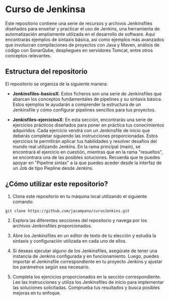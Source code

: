 # Curso de Jenkinsa

Este repositorio contiene una serie de recursos y archivos Jenkinsfiles diseñados para enseñar y practicar el uso de Jenkins, una herramienta de automatización ampliamente utilizada en el desarrollo de software. Aquí encontrarás ejemplos de sintaxis básica, así como ejemplos más avanzados que involucran compilaciones de proyectos con Java y Maven, análisis de código con SonarQube, despliegues en servidores Tomcat, entre otros conceptos relevantes.

## Estructura del repositorio

El repositorio se organiza de la siguiente manera:

- **Jenkinsfiles-basicoX**: Estos ficheros son una serie de Jenkinsfiles que abarcan los conceptos fundamentales de pipelines y su sintaxis básica. Estos ejemplos te ayudarán a comprender la estructura de un Jenkinsfile y cómo configurar pipelines sencillos para tus proyectos.

- **Jenkisfiles-ejerciciosX**: En esta sección, encontrarás una serie de ejercicios prácticos diseñados para poner en práctica tus conocimientos adquiridos. Cada ejercicio vendrá con un Jenkinsfile de inicio que deberás completar siguiendo las instrucciones proporcionadas. Estos ejercicios te permitirán aplicar tus habilidades y resolver desafíos del mundo real utilizando Jenkins. En la rama principal (main), se encontrará el ejercicio en cuestión, mientras que en la rama "resueltos", se encontrara una de las posibles soluciones. Recuerda que te puedes apoyar en "Pipeline sintax" a la que puedes aceder desde la interfaz de un Job de tipo Piepline desde Jenkins.

## ¿Cómo utilizar este repositorio?

1. Clona este repositorio en tu máquina local utilizando el siguiente comando:
```console
git clone https://github.com/jacampano/cursoJenkins.git
```
2. Explora las diferentes secciones del repositorio y navega por los archivos Jenkinsfiles proporcionados.

3. Abre los Jenkinsfiles en un editor de texto de tu elección y estudia la sintaxis y configuración utilizada en cada uno de ellos. 

4. Si deseas ejecutar alguno de los Jenkinsfiles, asegúrate de tener una instancia de Jenkins configurada y en funcionamiento. Luego, puedes importar el Jenkinsfile correspondiente en tu proyecto Jenkins y ajustar los parámetros según sea necesario.

5. Completa los ejercicios proporcionados en la sección correspondiente. Lee las instrucciones y utiliza los Jenkinsfiles de inicio para implementar las soluciones solicitadas. Comprueba tus resultados y busca posibles mejoras en tu enfoque.





